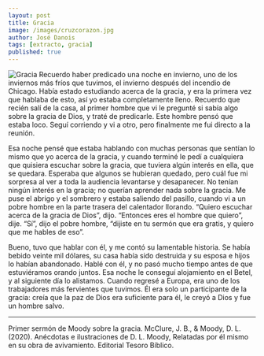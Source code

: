 ```yaml
---
layout: post
title: Gracia
image: /images/cruzcorazon.jpg
author: José Danois
tags: [extracto, gracia]
published: true
---
```

![Gracia](/images/cruzcorazon.jpg)
Recuerdo haber predicado una noche en invierno, uno de los inviernos más fríos que tuvimos, el invierno después del incendio de Chicago. Había estado estudiando acerca de la gracia, y era la primera vez que hablaba de esto, así yo estaba completamente lleno. Recuerdo que recién salí de la casa, al primer hombre que vi le pregunté si sabía algo sobre la gracia de Dios, y traté de predicarle. Este hombre pensó que estaba loco. Seguí corriendo y vi a otro, pero finalmente me fui directo a la reunión.

Esa noche pensé que estaba hablando con muchas personas que sentían lo mismo que yo acerca de la gracia, y cuando terminé le pedí a cualquiera que quisiera escuchar sobre la gracia, que tuviera algún interés en ella, que se quedara. Esperaba que algunos se hubieran quedado, pero cuál fue mi sorpresa al ver a toda la audiencia levantarse y desaparecer. No tenían ningún interés en la gracia; no querían aprender nada sobre la gracia. Me puse el abrigo y el sombrero y estaba saliendo del pasillo, cuando vi a un pobre hombre en la parte trasera del calentador llorando. “Quiero escuchar acerca de la gracia de Dios”, dijo. “Entonces eres el hombre que quiero”, dije. “Sí”, dijo el pobre hombre, “dijiste en tu sermón que era gratis, y quiero que me hables de eso”.

Bueno, tuvo que hablar con él, y me contó su lamentable historia. Se había bebido veinte mil dólares, su casa había sido destruida y su esposa e hijos lo habían abandonado. Hablé con él, y no pasó mucho tiempo antes de que estuviéramos orando juntos. Esa noche le conseguí alojamiento en el Betel, y al siguiente día lo alistamos. Cuando regresé a Europa, era uno de los trabajadores más fervientes que tuvimos. Él era solo un participante de la gracia: creía que la paz de Dios era suficiente para él, le creyó a Dios y fue un hombre salvo.

---

Primer sermón de Moody sobre la gracia. McClure, J. B., & Moody, D. L. (2020). Anécdotas e ilustraciones de D. L. Moody, Relatadas por él mismo en su obra de avivamiento. Editorial Tesoro Bíblico.
